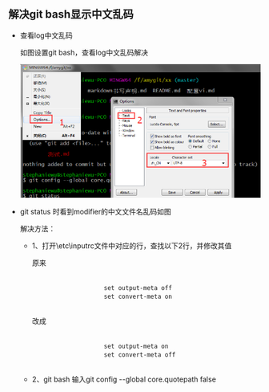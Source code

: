 <h2>解决git bash显示中文乱码</h2>
<ul>
	<li>
		<p>查看log中文乱码</p>
		<p>如图设置git bash，查看log中文乱码解决</p>
		<img src="https://raw.githubusercontent.com/fengshadu/xx/master/imgs/修改gitbash中文乱码-1.png" alt="">
	</li>
	<li>
		<p>git status 时看到modifier的中文文件名乱码如图
			<img src="https://raw.githubusercontent.com/fengshadu/xx/master/imgs/modifier-1.png" alt=""></p>
		<p>解决方法：</p>
		<ul>
			<li>
				<p>1、打开\etc\inputrc文件中对应的行，查找以下2行，并修改其值</p>
				<p>原来</p>
				<code>
					set output-meta off
					set convert-meta on
				</code>
				<p>改成</p>
				<code>
					set output-meta on
					set convert-meta off
				</code>
			</li>
			<li>
				<p>2、git bash 输入git config --global core.quotepath false</p>
			</li>
		</ul>
	</li>
</ul>
